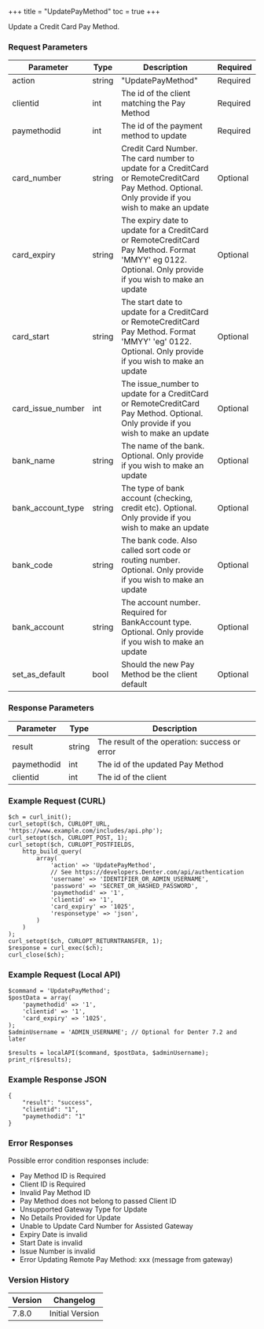 +++
title = "UpdatePayMethod"
toc = true
+++

Update a Credit Card Pay Method.

### Request Parameters

| Parameter | Type | Description | Required |
| --------- | ---- | ----------- | -------- |
| action | string | "UpdatePayMethod" | Required |
| clientid | int | The id of the client matching the Pay Method | Required |
| paymethodid | int | The id of the payment method to update | Required |
| card_number | string | Credit Card Number. The card number to update for a CreditCard or RemoteCreditCard Pay Method. Optional. Only provide if you wish to make an update | Optional |
| card_expiry | string | The expiry date to update for a CreditCard or RemoteCreditCard Pay Method. Format 'MMYY' eg 0122. Optional. Only provide if you wish to make an update | Optional |
| card_start | string | The start date to update for a CreditCard or RemoteCreditCard Pay Method. Format 'MMYY' 'eg' 0122. Optional. Only provide if you wish to make an update | Optional |
| card_issue_number | int | The issue_number to update for a CreditCard or RemoteCreditCard Pay Method. Optional. Only provide if you wish to make an update | Optional |
| bank_name | string | The name of the bank. Optional. Only provide if you wish to make an update | Optional |
| bank_account_type | string | The type of bank account (checking, credit etc). Optional. Only provide if you wish to make an update | Optional |
| bank_code | string | The bank code. Also called sort code or routing number. Optional. Only provide if you wish to make an update | Optional |
| bank_account | string | The account number. Required for BankAccount type. Optional. Only provide if you wish to make an update | Optional |
| set_as_default | bool | Should the new Pay Method be the client default | Optional |

### Response Parameters

| Parameter | Type | Description |
| --------- | ---- | ----------- |
| result | string | The result of the operation: success or error |
| paymethodid | int | The id of the updated Pay Method |
| clientid | int | The id of the client |


### Example Request (CURL)

```
$ch = curl_init();
curl_setopt($ch, CURLOPT_URL, 'https://www.example.com/includes/api.php');
curl_setopt($ch, CURLOPT_POST, 1);
curl_setopt($ch, CURLOPT_POSTFIELDS,
    http_build_query(
        array(
            'action' => 'UpdatePayMethod',
            // See https://developers.Denter.com/api/authentication
            'username' => 'IDENTIFIER_OR_ADMIN_USERNAME',
            'password' => 'SECRET_OR_HASHED_PASSWORD',
            'paymethodid' => '1',
            'clientid' => '1',
            'card_expiry' => '1025',
            'responsetype' => 'json',
        )
    )
);
curl_setopt($ch, CURLOPT_RETURNTRANSFER, 1);
$response = curl_exec($ch);
curl_close($ch);
```


### Example Request (Local API)

```
$command = 'UpdatePayMethod';
$postData = array(
    'paymethodid' => '1',
    'clientid' => '1',
    'card_expiry' => '1025',
);
$adminUsername = 'ADMIN_USERNAME'; // Optional for Denter 7.2 and later

$results = localAPI($command, $postData, $adminUsername);
print_r($results);
```


### Example Response JSON

```
{
    "result": "success",
    "clientid": "1",
    "paymethodid": "1"
}
```


### Error Responses

Possible error condition responses include:

* Pay Method ID is Required
* Client ID is Required
* Invalid Pay Method ID
* Pay Method does not belong to passed Client ID
* Unsupported Gateway Type for Update
* No Details Provided for Update
* Unable to Update Card Number for Assisted Gateway
* Expiry Date is invalid
* Start Date is invalid
* Issue Number is invalid
* Error Updating Remote Pay Method: xxx (message from gateway)


### Version History

| Version | Changelog |
| ------- | --------- |
| 7.8.0 | Initial Version |
